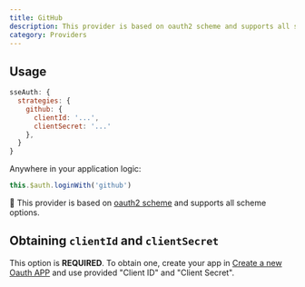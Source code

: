 ```yaml
---
title: GitHub
description: This provider is based on oauth2 scheme and supports all scheme options
category: Providers
---
```


## Usage

```js
sseAuth: {
  strategies: {
    github: {
      clientId: '...',
      clientSecret: '...'
    },
  }
}
```

Anywhere in your application logic:

```js
this.$auth.loginWith('github')
```

💁 This provider is based on [oauth2 scheme](/auth/schemes/oauth2) and supports all scheme options.

## Obtaining `clientId` and `clientSecret`

This option is **REQUIRED**. To obtain one, create your app in [Create a new Oauth APP](https://github.com/settings/applications/new) and use provided "Client ID" and "Client Secret".
